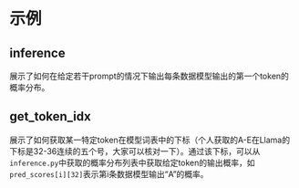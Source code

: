 # 示例

## inference
展示了如何在给定若干prompt的情况下输出每条数据模型输出的第一个token的概率分布。

## get_token_idx
展示了如何获取某一特定token在模型词表中的下标（个人获取的A-E在Llama的下标是32-36连续的五个号，大家可以核对一下）。通过该下标，可以从`inference.py`中获取的概率分布列表中获取给定token的输出概率，如`pred_scores[i][32]`表示第i条数据模型输出“A”的概率。